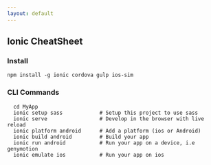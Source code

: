 ```yaml
---
layout: default
---
```

Ionic CheatSheet
---

### Install

	npm install -g ionic cordova gulp ios-sim

### CLI Commands	

	  cd MyApp
	  ionic setup sass            # Setup this project to use sass
	  ionic serve                 # Develop in the browser with live reload
	  ionic platform android      # Add a platform (ios or Android)
	  ionic build android         # Build your app
	  ionic run android           # Run your app on a device, i.e genymotion
	  ionic emulate ios           # Run your app on ios
